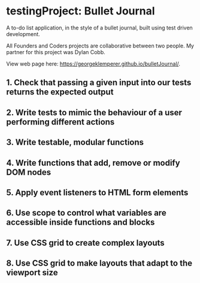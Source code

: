 # testingProject: Bullet Journal

A to-do list application, in the style of a bullet journal, built using test driven development.

All Founders and Coders projects are collaborative between two people. My partner for this project was Dylan Cobb.

View web page here: https://georgeklemperer.github.io/bulletJournal/.

## 1. Check that passing a given input into our tests returns the expected output

## 2. Write tests to mimic the behaviour of a user performing different actions

## 3. Write testable, modular functions

## 4. Write functions that add, remove or modify DOM nodes

## 5. Apply event listeners to HTML form elements

## 6. Use scope to control what variables are accessible inside functions and blocks

## 7. Use CSS grid to create complex layouts

## 8. Use CSS grid to make layouts that adapt to the viewport size
